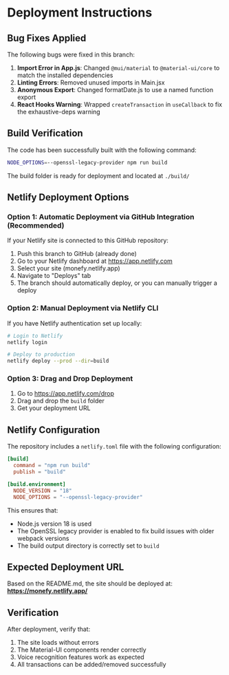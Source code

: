 # Deployment Instructions

## Bug Fixes Applied

The following bugs were fixed in this branch:

1. **Import Error in App.js**: Changed `@mui/material` to `@material-ui/core` to match the installed dependencies
2. **Linting Errors**: Removed unused imports in Main.jsx
3. **Anonymous Export**: Changed formatDate.js to use a named function export
4. **React Hooks Warning**: Wrapped `createTransaction` in `useCallback` to fix the exhaustive-deps warning

## Build Verification

The code has been successfully built with the following command:
```bash
NODE_OPTIONS=--openssl-legacy-provider npm run build
```

The build folder is ready for deployment and located at `./build/`

## Netlify Deployment Options

### Option 1: Automatic Deployment via GitHub Integration (Recommended)

If your Netlify site is connected to this GitHub repository:

1. Push this branch to GitHub (already done)
2. Go to your Netlify dashboard at https://app.netlify.com
3. Select your site (monefy.netlify.app)
4. Navigate to "Deploys" tab
5. The branch should automatically deploy, or you can manually trigger a deploy

### Option 2: Manual Deployment via Netlify CLI

If you have Netlify authentication set up locally:

```bash
# Login to Netlify
netlify login

# Deploy to production
netlify deploy --prod --dir=build
```

### Option 3: Drag and Drop Deployment

1. Go to https://app.netlify.com/drop
2. Drag and drop the `build` folder
3. Get your deployment URL

## Netlify Configuration

The repository includes a `netlify.toml` file with the following configuration:

```toml
[build]
  command = "npm run build"
  publish = "build"

[build.environment]
  NODE_VERSION = "18"
  NODE_OPTIONS = "--openssl-legacy-provider"
```

This ensures that:
- Node.js version 18 is used
- The OpenSSL legacy provider is enabled to fix build issues with older webpack versions
- The build output directory is correctly set to `build`

## Expected Deployment URL

Based on the README.md, the site should be deployed at:
**https://monefy.netlify.app/**

## Verification

After deployment, verify that:
1. The site loads without errors
2. The Material-UI components render correctly
3. Voice recognition features work as expected
4. All transactions can be added/removed successfully
